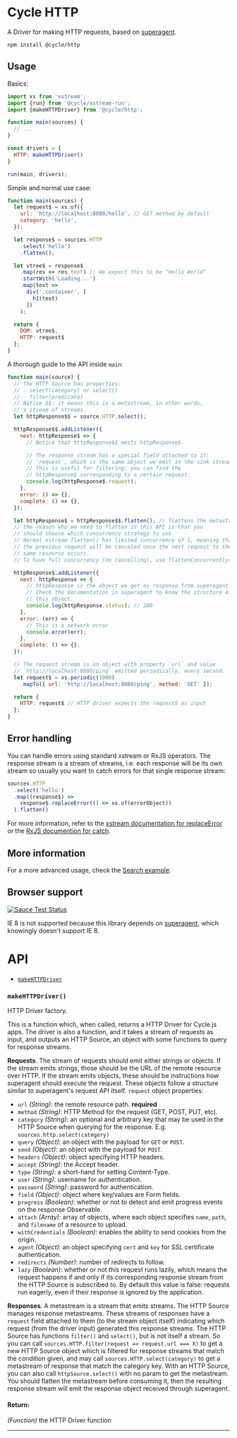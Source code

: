 # Cycle HTTP

A Driver for making HTTP requests, based on [superagent](https://github.com/visionmedia/superagent).

```
npm install @cycle/http
```

## Usage

Basics:

```js
import xs from 'xstream';
import {run} from '@cycle/xstream-run';
import {makeHTTPDriver} from '@cycle/http';

function main(sources) {
  // ...
}

const drivers = {
  HTTP: makeHTTPDriver()
}

run(main, drivers);
```

Simple and normal use case:

```js
function main(sources) {
  let request$ = xs.of({
    url: 'http://localhost:8080/hello', // GET method by default
    category: 'hello',
  });

  let response$ = sources.HTTP
    .select('hello')
    .flatten();

  let vtree$ = response$
    .map(res => res.text) // We expect this to be "Hello World"
    .startWith('Loading...')
    .map(text =>
      div('.container', [
        h1(text)
      ])
    );

  return {
    DOM: vtree$,
    HTTP: request$
  };
}
```

A thorough guide to the API inside `main`:

```js
function main(source) {
  // The HTTP Source has properties:
  // - select(category) or select()
  // - filter(predicate)
  // Notice $$: it means this is a metastream, in other words,
  // a stream of streams.
  let httpResponse$$ = source.HTTP.select();

  httpResponse$$.addListener({
    next: httpResponse$ => {
      // Notice that httpResponse$$ emits httpResponse$.

      // The response stream has a special field attached to it:
      // `request`, which is the same object we emit in the sink stream.
      // This is useful for filtering: you can find the
      // httpResponse$ corresponding to a certain request.
      console.log(httpResponse$.request);
    },
    error: () => {},
    complete: () => {},
  });

  let httpResponse$ = httpResponse$$.flatten(); // flattens the metastream
  // the reason why we need to flatten in this API is that you
  // should choose which concurrency strategy to use.
  // Normal xstream flatten() has limited concurrency of 1, meaning that
  // the previous request will be canceled once the next request to the
  // same resource occurs.
  // To have full concurrency (no cancelling), use flattenConcurrently()

  httpResponse$.addListener({
    next: httpResponse => {
      // httpResponse is the object we get as response from superagent.
      // Check the documentation in superagent to know the structure of
      // this object.
      console.log(httpResponse.status); // 200
    },
    error: (err) => {
      // This is a network error
      console.error(err);
    },
    complete: () => {},
  });

  // The request stream is an object with property `url` and value
  // `http://localhost:8080/ping` emitted periodically, every second.
  let request$ = xs.periodic(1000)
    .mapTo({ url: 'http://localhost:8080/ping', method: 'GET' });

  return {
    HTTP: request$ // HTTP driver expects the request$ as input
  };
}
```

## Error handling

You can handle errors using standard xstream or RxJS operators. The response stream is a stream of streams, i.e. each response will be its own stream so usually you want to catch errors for that single response stream:

```js
sources.HTTP
  .select('hello')
  .map((response$) =>
    response$.replaceError(() => xs.of(errorObject))
  ).flatten()
```
For more information, refer to the [xstream documentation for replaceError](https://github.com/staltz/xstream#replaceError) or the [RxJS documention for catch](https://github.com/Reactive-Extensions/RxJS/blob/master/doc/api/core/operators/catch.md).

## More information

For a more advanced usage, check the [Search example](https://github.com/cyclejs/cyclejs/tree/master/examples/http-search-github).

## Browser support

[![Sauce Test Status](https://saucelabs.com/browser-matrix/cyclejs-http.svg)](https://saucelabs.com/u/cyclejs-http)

IE 8 is not supported because this library depends on [superagent](https://github.com/visionmedia/superagent), which knowingly doesn't support IE 8.

# API

- [`makeHTTPDriver`](#makeHTTPDriver)

### <a id="makeHTTPDriver"></a> `makeHTTPDriver()`

HTTP Driver factory.

This is a function which, when called, returns a HTTP Driver for Cycle.js
apps. The driver is also a function, and it takes a stream of requests as
input, and outputs an HTTP Source, an object with some functions to query for
response streams.

**Requests**. The stream of requests should emit either strings or objects.
If the stream emits strings, those should be the URL of the remote resource
over HTTP. If the stream emits objects, these should be instructions how
superagent should execute the request. These objects follow a structure
similar to superagent's request API itself. `request` object properties:

- `url` *(String)*: the remote resource path. **required**
- `method` *(String)*: HTTP Method for the request (GET, POST, PUT, etc).
- `category` *(String)*: an optional and arbitrary key that may be used in
the HTTP Source when querying for the response. E.g.
`sources.http.select(category)`
- `query` *(Object)*: an object with the payload for `GET` or `POST`.
- `send` *(Object)*: an object with the payload for `POST`.
- `headers` *(Object)*: object specifying HTTP headers.
- `accept` *(String)*: the Accept header.
- `type` *(String)*: a short-hand for setting Content-Type.
- `user` *(String)*: username for authentication.
- `password` *(String)*: password for authentication.
- `field` *(Object)*: object where key/values are Form fields.
- `progress` *(Boolean)*: whether or not to detect and emit progress events
on the response Observable.
- `attach` *(Array)*: array of objects, where each object specifies `name`,
`path`, and `filename` of a resource to upload.
- `withCredentials` *(Boolean)*: enables the ability to send cookies from the
origin.
- `agent` *(Object)*: an object specifying `cert` and `key` for SSL certificate
authentication.
- `redirects` *(Number)*: number of redirects to follow.
- `lazy` *(Boolean)*: whether or not this request runs lazily, which means
the request happens if and only if its corresponding response stream from the
HTTP Source is subscribed to. By default this value is false: requests run
eagerly, even if their response is ignored by the application.

**Responses**. A metastream is a stream that emits streams. The HTTP Source
manages response metastreams. These streams of responses have a `request`
field attached to them (to the stream object itself) indicating which request
(from the driver input) generated this response streams. The HTTP Source has
functions `filter()` and `select()`, but is not itself a stream. So you can
call `sources.HTTP.filter(request => request.url === X)` to get a new HTTP
Source object which is filtered for response streams that match the condition
given, and may call `sources.HTTP.select(category)` to get a metastream of
response that match the category key. With an HTTP Source, you can also call
`httpSource.select()` with no param to get the metastream. You should flatten
the metastream before consuming it, then the resulting response stream will
emit the response object received through superagent.

#### Return:

*(Function)* the HTTP Driver function

- - -

